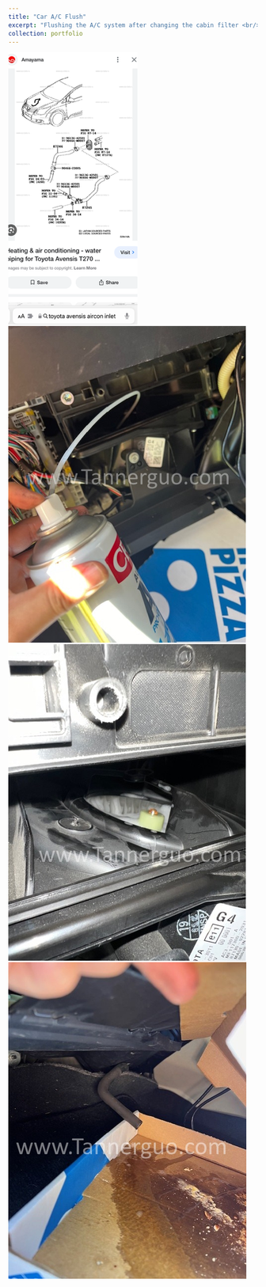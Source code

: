 ```yaml
---
title: "Car A/C Flush"
excerpt: "Flushing the A/C system after changing the cabin filter <br/><img src='/images/aircon2.jpg'>"
collection: portfolio
---
```

<img src='/images/aircon1.PNG'>
<br/>
<img src='/images/aircon2.jpg'>
<br/>
<img src='/images/aircon3.jpg'>
<br/>
<img src='/images/aircon4.jpg'>
